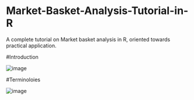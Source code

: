 # Market-Basket-Analysis-Tutorial-in-R
A complete tutorial on Market basket analysis in R, oriented towards practical application.

#Introduction

![image](https://user-images.githubusercontent.com/12694124/119849031-ea46b980-bf29-11eb-8b49-85f27089bb1b.png)

#Terminoloies

![image](https://user-images.githubusercontent.com/12694124/119849234-17936780-bf2a-11eb-9ae3-6a6689083564.png)

